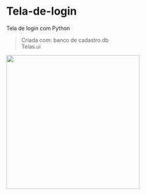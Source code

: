 # Tela-de-login
Tela de login com Python
> Criada com:
banco de cadastro.db<br>
Telas.ui<br>
<img width="350px" align="left" src="https://cdn-icons-png.flaticon.com/512/3177/3177440.png">

